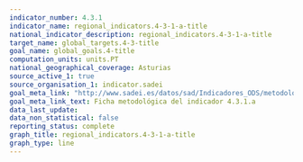 ```yaml
---
indicator_number: 4.3.1
indicator_name: regional_indicators.4-3-1-a-title
national_indicator_description: regional_indicators.4-3-1-a-title
target_name: global_targets.4-3-title
goal_name: global_goals.4-title
computation_units: units.PT
national_geographical_coverage: Asturias
source_active_1: true
source_organisation_1: indicator.sadei
goal_meta_link: "http://www.sadei.es/datos/sad/Indicadores_ODS/metodologia/4.3.1.a.pdf"
goal_meta_link_text: Ficha metodológica del indicador 4.3.1.a
data_last_update:  
data_non_statistical: false
reporting_status: complete
graph_title: regional_indicators.4-3-1-a-title
graph_type: line
---
```

